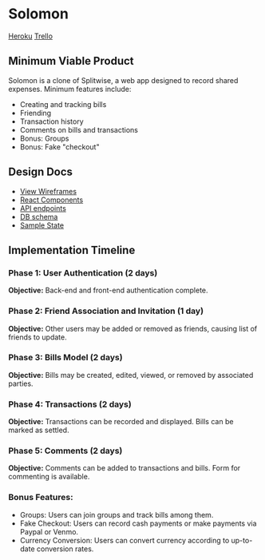 # Solomon

[Heroku][heroku]
[Trello][trello]

[heroku]: https://www.heroku.com/
[trello]: https://trello.com/b/X69sn8Qe/solomon-splitwise-clone

## Minimum Viable Product
Solomon is a clone of Splitwise, a web app designed to record shared expenses. Minimum features include:
* Creating and tracking bills
* Friending
* Transaction history
* Comments on bills and transactions
* Bonus: Groups
* Bonus: Fake "checkout"

## Design Docs
* [View Wireframes][wireframes]
* [React Components][components]
* [API endpoints][api-endpoints]
* [DB schema][schema]
* [Sample State][sample-state]

[wireframes]: docs/wireframes
[components]: docs/component-hierarchy.md
[sample-state]: docs/sample-state.md
[schema]: docs/schema.md
[api-endpoints]: docs/api-endpoints.md

## Implementation Timeline

### Phase 1: User Authentication (2 days)
**Objective:** Back-end and front-end authentication complete.

### Phase 2: Friend Association and Invitation (1 day)
**Objective:** Other users may be added or removed as friends, causing list of friends to update.

### Phase 3: Bills Model (2 days)
**Objective:** Bills may be created, edited, viewed, or removed by associated parties.

### Phase 4: Transactions (2 days)
**Objective:** Transactions can be recorded and displayed. Bills can be marked as settled.

### Phase 5: Comments (2 days)
**Objective:** Comments can be added to transactions and bills. Form for commenting is available.

### Bonus Features:
* Groups: Users can join groups and track bills among them.
* Fake Checkout: Users can record cash payments or make payments via Paypal or Venmo.
* Currency Conversion: Users can convert currency according to up-to-date conversion rates.
